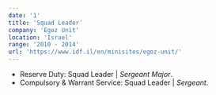 ```yaml
---
date: '1'
title: 'Squad Leader'
company: 'Egoz Unit'
location: 'Israel'
range: '2010 - 2014'
url: 'https://www.idf.il/en/minisites/egoz-unit/'
---
```


- Reserve Duty: Squad Leader | _Sergeant Major_.
- Compulsory & Warrant Service: Squad Leader | _Sergeant_.

